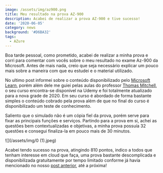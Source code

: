 ```yaml
---
image: /assets/img/az900.png
title: Meu resultado na prova AZ-900
description: Acabei de realizar a prova AZ-900 e tive sucesso!
date: '2020-06-05'
category: news
background: '#D6BA32'
tags:
  - AZure
---
```

Boa tarde pessoal, como prometido, acabei de realizar a minha prova e corri para comentar com vocês sobre o meu resultado no exame Az-900 da Microsoft. Antes de mais nada, creio que seja necessário explicar um pouco mais sobre a maneira com que eu estudei e o material utilizado.

No ultimo post informei sobre o conteúdo disponibilizado pelo [Microsoft Learn](https://docs.microsoft.com/en-us/learn/paths/azure-fundamentals/), porém além dele me guiei pelas aulas do professor [Thomas Mitchell](https://www.udemy.com/course/az-900-azure-exam-prep-understanding-cloud-concepts), o seu curso encontra-se disponível na Udemy e foi totalmente atualizado para a nova grade de 2020. Em seu curso é abordado de forma bastante simples o conteúdo cobrado pela prova além de que no final do curso é disponibilizado um teste de conhecimento.

Saliento que o simulado não é um cópia fiel da prova, porém serve para fixar as principais funções e serviços. Partindo para a prova em si, achei as questões bem contextualizadas e objetivas, a minha prova possuía 32 questões e consegui finaliza-la em pouco mais de 30 minutos. 

![](/assets/img/0 (1).jpeg)

Acabei tendo sucesso na prova, atingindo 810 pontos, indico a todos que tenham interesse em cloud que faça, uma prova bastante descomplicada e disponibilizada gratuitamente por tempo limitado conforme já havia mencionado no nosso [post anterior](https://thiagoalexandria.com.br/microsoft-disponibiliza-certificacao-azure-900-de-forma-gratuita/), até a próxima!
